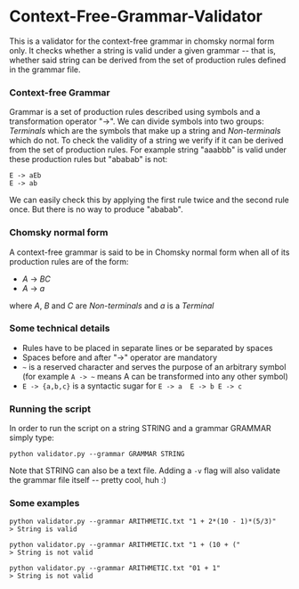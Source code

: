 # Context-Free-Grammar-Validator
This is a validator for the context-free grammar in chomsky normal form only.
It checks whether a string is valid under a given grammar -- that is, whether said string can be derived from the set of production rules defined in the grammar file.


### Context-free Grammar
Grammar is a set of production rules described using symbols and a transformation operator "->".
We can divide symbols into two groups: *Terminals* which are the symbols that make up a string and *Non-terminals* which do not.
To check the validity of a string we verify if it can be derived from the set of production rules.
For example string "aaabbb" is valid under these production rules but "ababab" is not:
```
E -> aEb
E -> ab
```
We can easily check this by applying the first rule twice and the second rule once.
But there is no way to produce "ababab".


### Chomsky normal form
A context-free grammar is said to be in Chomsky normal form when all of its production rules are of the form:
- *A* -> *BC*
- *A* -> *a*

where *A*, *B* and *C* are *Non-terminals* and *a* is a *Terminal*


### Some technical details
- Rules have to be placed in separate lines or be separated by spaces
- Spaces before and after "->" operator are mandatory
- `~` is a reserved character and serves the purpose of an arbitrary symbol (for example `A -> ~` means A can be transformed into any other symbol)
- `E -> {a,b,c}` is a syntactic sugar for `E -> a  E -> b E -> c` 


### Running the script
In order to run the script on a string STRING and a grammar GRAMMAR simply type:
```
python validator.py --grammar GRAMMAR STRING
```
Note that STRING can also be a text file.
Adding a `-v` flag will also validate the grammar file itself -- pretty cool, huh :)


### Some examples
```
python validator.py --grammar ARITHMETIC.txt "1 + 2*(10 - 1)*(5/3)"
> String is valid
```

```
python validator.py --grammar ARITHMETIC.txt "1 + (10 + ("
> String is not valid
```

```
python validator.py --grammar ARITHMETIC.txt "01 + 1"
> String is not valid
```



